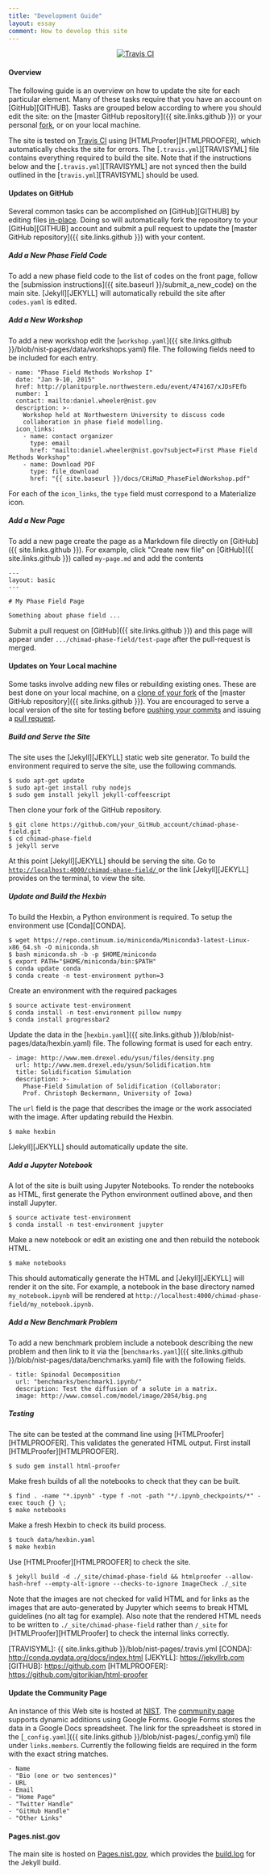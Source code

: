 ```yaml
---
title: "Development Guide"
layout: essay
comment: How to develop this site
---
```


<p align="center">
<a href="https://travis-ci.org/usnistgov/chimad-phase-field" target="_blank">
<img src="https://api.travis-ci.org/usnistgov/chimad-phase-field.svg"
alt="Travis CI">
</a>
</p>

<h4> Overview </h4>

The following guide is an overview on how to update the site for each
particular element. Many of these tasks require that you have an
account on [GitHub][GITHUB]. Tasks are grouped below according to
where you should edit the site: on the [master GitHub repository]({{
site.links.github }}) or your personal
[fork](https://help.github.com/articles/fork-a-repo/), or on your
local machine.

The site is tested on
[Travis CI](https://travis-ci.org/usnistgov/chimad-phase-field) using
[HTMLProofer][HTMLPROOFER], which automatically checks the site for
errors. The [`.travis.yml`][TRAVISYML] file contains everything
required to build the site. Note that if the instructions below and
the [`.travis.yml`][TRAVISYML] are not synced then the build outlined
in the [`travis.yml`][TRAVISYML] should be used.

<h4> Updates on GitHub </h4>

Several common tasks can be accomplished on [GitHub][GITHUB]
by editing files
[in-place](https://help.github.com/articles/editing-files-in-another-user-s-repository/).
Doing so will automatically fork the repository to your
[GitHub][GITHUB] account and submit a pull request to update the
[master GitHub repository]({{ site.links.github }})
with your content.

<h5> Add a New Phase Field Code </h5>

To add a new phase field code to the list of codes on the front page,
follow the [submission instructions]({{ site.baseurl
}}/submit_a_new_code) on the main site. [Jekyll][JEKYLL] will
automatically rebuild the site after `codes.yaml` is edited.

<h5> Add a New Workshop </h5>

To add a new workshop edit the [`workshop.yaml`]({{ site.links.github
}}/blob/nist-pages/data/workshops.yaml) file. The following fields need to
be included for each entry.

    - name: "Phase Field Methods Workshop I"
      date: "Jan 9-10, 2015"
      href: http://planitpurple.northwestern.edu/event/474167/xJDsFEfb
      number: 1
      contact: mailto:daniel.wheeler@nist.gov
      description: >-
        Workshop held at Northwestern University to discuss code
        collaboration in phase field modelling.
      icon_links:
        - name: contact organizer
          type: email
          href: "mailto:daniel.wheeler@nist.gov?subject=First Phase Field Methods Workshop"
        - name: Download PDF
          type: file_download
          href: "{{ site.baseurl }}/docs/CHiMaD_PhaseFieldWorkshop.pdf"

For each of the `icon_links`, the `type` field must correspond to a
Materialize icon.

<h5> Add a New Page </h5>

To add a new page create the page as a Markdown file directly on
[GitHub]({{ site.links.github }}). For example, click "Create new
file" on [GitHub]({{ site.links.github }}) called `my-page.md` and add
the contents

    ---
    layout: basic
    ---

    # My Phase Field Page

    Something about phase field ...

Submit a pull request on [GitHub]({{ site.links.github }}) and this
page will appear under `.../chimad-phase-field/test-page` after the
pull-request is merged.

<h4> Updates on Your Local machine </h4>

Some tasks involve adding new files or rebuilding existing ones. These
are best done on your local machine, on a
[clone of your fork](https://guides.github.com/activities/forking/)
of the
[master GitHub repository]({{ site.links.github }}).
You are encouraged to serve a local version of the site for testing before
[pushing your commits](https://help.github.com/articles/pushing-to-a-remote/)
and issuing a
[pull request](https://help.github.com/articles/creating-a-pull-request/).

<h5> Build and Serve the Site </h5>

The site uses the [Jekyll][JEKYLL] static web site generator. To build
the environment required to serve the site, use the following
commands.

    $ sudo apt-get update
    $ sudo apt-get install ruby nodejs
    $ sudo gem install jekyll jekyll-coffeescript

Then clone your fork of the GitHub repository.

    $ git clone https://github.com/your_GitHub_account/chimad-phase-field.git
    $ cd chimad-phase-field
    $ jekyll serve

At this point [Jekyll][JEKYLL] should be serving the site. Go to
<a href="http://localhost:4000/chimad-phase-field/" data-proofer-ignore>
<code class="highlighter-rouge">http://localhost:4000/chimad-phase-field/</code>
</a>
or the link [Jekyll][JEKYLL] provides on the terminal, to view the
site.

<h5> Update and Build the Hexbin </h5>

To build the Hexbin, a Python environment is required. To setup the
environment use [Conda][CONDA].

    $ wget https://repo.continuum.io/miniconda/Miniconda3-latest-Linux-x86_64.sh -O miniconda.sh
    $ bash miniconda.sh -b -p $HOME/miniconda
    $ export PATH="$HOME/miniconda/bin:$PATH"
    $ conda update conda
    $ conda create -n test-environment python=3

Create an environment with the required packages

    $ source activate test-environment
    $ conda install -n test-environment pillow numpy
    $ conda install progressbar2

Update the data in the [`hexbin.yaml`]({{ site.links.github
}}/blob/nist-pages/data/hexbin.yaml) file. The following format is
used for each entry.

    - image: http://www.mem.drexel.edu/ysun/files/density.png
      url: http://www.mem.drexel.edu/ysun/Solidification.htm
      title: Solidification Simulation
      description: >-
        Phase-Field Simulation of Solidification (Collaborator:
        Prof. Christoph Beckermann, University of Iowa)
The `url` field is the page that describes the image or the work
associated with the image.  After updating rebuild the Hexbin.

    $ make hexbin

[Jekyll][JEKYLL] should automatically update the site.

<h5> Add a Jupyter Notebook </h5>

A lot of the site is built using Jupyter Notebooks. To render the
notebooks as HTML, first generate the Python environment outlined
above, and then install Jupyter.

    $ source activate test-environment
    $ conda install -n test-environment jupyter

Make a new notebook or edit an existing one and then rebuild the
notebook HTML.

    $ make notebooks

This should automatically generate the HTML and [Jekyll][JEKYLL] will
render it on the site. For example, a notebook in the base directory
named `my_notebook.ipynb` will be rendered at
`http://localhost:4000/chimad-phase-field/my_notebook.ipynb`.

<h5> Add a New Benchmark Problem </h5>

To add a new benchmark problem include a notebook describing the new
problem and then link to it via the [`benchmarks.yaml`]({{
site.links.github }}/blob/nist-pages/data/benchmarks.yaml) file with
the following fields.

    - title: Spinodal Decomposition
      url: "benchmarks/benchmark1.ipynb/"
      description: Test the diffusion of a solute in a matrix.
      image: http://www.comsol.com/model/image/2054/big.png

<h5> Testing </h5>

The site can be tested at the command line using
[HTMLProofer][HTMLPROOFER]. This validates the generated HTML
output. First install [HTMLProofer][HTMLPROOFER].

    $ sudo gem install html-proofer

Make fresh builds of all the notebooks to check that they can be built.

    $ find . -name "*.ipynb" -type f -not -path "*/.ipynb_checkpoints/*" -exec touch {} \;
    $ make notebooks

Make a fresh Hexbin to check its build process.

    $ touch data/hexbin.yaml
    $ make hexbin

Use [HTMLProofer][HTMLPROOFER] to check the site.

    $ jekyll build -d ./_site/chimad-phase-field && htmlproofer --allow-hash-href --empty-alt-ignore --checks-to-ignore ImageCheck ./_site

Note that the images are not checked for valid HTML and for links as
the images that are auto-generated by Jupyter which seems to break
HTML guidelines (no alt tag for example). Also note that the rendered
HTML needs to be written to `./_site/chimad-phase-field` rather than
`/_site` for [HTMLProofer][HTMLProofer] to check the internal links
correctly.

[TRAVISYML]: {{ site.links.github }}/blob/nist-pages/.travis.yml
[CONDA]: http://conda.pydata.org/docs/index.html
[JEKYLL]: https://jekyllrb.com
[GITHUB]: https://github.com
[HTMLPROOFER]: https://github.com/gjtorikian/html-proofer

<h4> Update the Community Page </h4>

An instance of this Web site is hosted at
[NIST](https://pages.nist.gov/chimad-phase-field).
The [community page](https://pages.nist.gov/chimad-phase-field/community/)
supports dynamic additions using Google
Forms. Google Forms stores the data in a Google Docs spreadsheet. The
link for the spreadsheet is stored in the [`_config.yaml`]({{
site.links.github }}/blob/nist-pages/_config.yml) file under
`links.members`. Currently the following fields are required in the
form with the exact string matches.

    - Name
    - "Bio (one or two sentences)"
    - URL
    - Email
    - "Home Page"
    - "Twitter Handle"
    - "GitHub Handle"
    - "Other Links"

<h4> Pages.nist.gov </h4>

The main site is hosted on
[Pages.nist.gov](https://pages.nist.gov/pages-root/), which provides
the [build.log](https://pages.nist.gov/chimad-phase-field/build.log)
for the Jekyll build.
